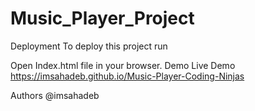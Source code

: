 # Music_Player_Project
Deployment
To deploy this project run

  Open Index.html file in your browser.
Demo
Live Demo https://imsahadeb.github.io/Music-Player-Coding-Ninjas

Authors
@imsahadeb
